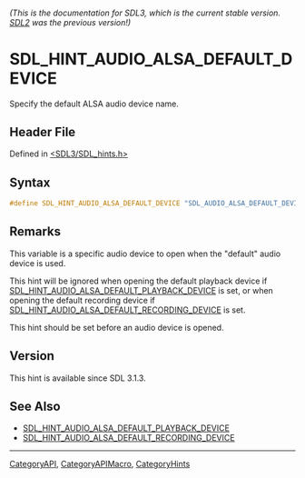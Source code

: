 ###### (This is the documentation for SDL3, which is the current stable version. [SDL2](https://wiki.libsdl.org/SDL2/) was the previous version!)
# SDL_HINT_AUDIO_ALSA_DEFAULT_DEVICE

Specify the default ALSA audio device name.

## Header File

Defined in [<SDL3/SDL_hints.h>](https://github.com/libsdl-org/SDL/blob/main/include/SDL3/SDL_hints.h)

## Syntax

```c
#define SDL_HINT_AUDIO_ALSA_DEFAULT_DEVICE "SDL_AUDIO_ALSA_DEFAULT_DEVICE"
```

## Remarks

This variable is a specific audio device to open when the "default" audio
device is used.

This hint will be ignored when opening the default playback device if
[SDL_HINT_AUDIO_ALSA_DEFAULT_PLAYBACK_DEVICE](SDL_HINT_AUDIO_ALSA_DEFAULT_PLAYBACK_DEVICE)
is set, or when opening the default recording device if
[SDL_HINT_AUDIO_ALSA_DEFAULT_RECORDING_DEVICE](SDL_HINT_AUDIO_ALSA_DEFAULT_RECORDING_DEVICE)
is set.

This hint should be set before an audio device is opened.

## Version

This hint is available since SDL 3.1.3.

## See Also

- [SDL_HINT_AUDIO_ALSA_DEFAULT_PLAYBACK_DEVICE](SDL_HINT_AUDIO_ALSA_DEFAULT_PLAYBACK_DEVICE)
- [SDL_HINT_AUDIO_ALSA_DEFAULT_RECORDING_DEVICE](SDL_HINT_AUDIO_ALSA_DEFAULT_RECORDING_DEVICE)

----
[CategoryAPI](CategoryAPI), [CategoryAPIMacro](CategoryAPIMacro), [CategoryHints](CategoryHints)

